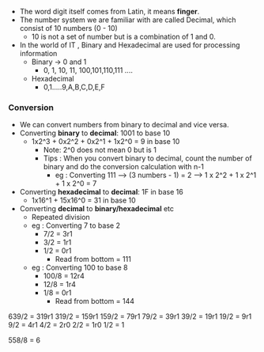 - The word digit itself comes from Latin, it means **finger**.
- The number system we are familiar with are called Decimal, which consist of 10 numbers (0 - 10)
	- 10 is not a set of number but is a combination of 1 and 0. 
- In the world of IT , Binary and Hexadecimal are used for processing information
	- Binary  -> 0 and 1
		- 0, 1, 10, 11, 100,101,110,111 ....
	- Hexadecimal 
		- 0,1.....9,A,B,C,D,E,F

### Conversion
- We can convert numbers from binary to decimal and vice versa. 
- Converting **binary** to **decimal**: 1001 to base 10
	- 1x2^3 + 0x2^2 + 0x2^1 + 1x2^0 = 9 in base 10
		- Note: 2^0 does not mean 0 but is 1 
		- Tips : When you convert binary to decimal, count the number of binary and do the conversion calculation with n-1 
			- eg : Converting 111 --> (3 numbers - 1) = 2 --> 1 x 2^2 + 1 x 2^1 + 1 x 2^0 = 7
 -  Converting **hexadecimal** to **decimal**: 1F in base 16
	- 1x16^1 + 15x16^0 = 31 in base 10
- Converting **decimal** to **binary/hexadecimal** etc
	- Repeated division 
	- eg : Converting 7 to base 2 
		- 7/2 = 3r1
		- 3/2 = 1r1
		- 1/2 = 0r1
			- Read from bottom = 111
	- eg : Converting 100 to base 8
		- 100/8 =  12r4
		- 12/8 =  1r4
		- 1/8 = 0r1
			- Read from bottom = 144

639/2 = 319r1
319/2 = 159r1
159/2 = 79r1
79/2 = 39r1
39/2 = 19r1
19/2 = 9r1
9/2 = 4r1
4/2 = 2r0
2/2 = 1r0
1/2 = 1

558/8 = 6